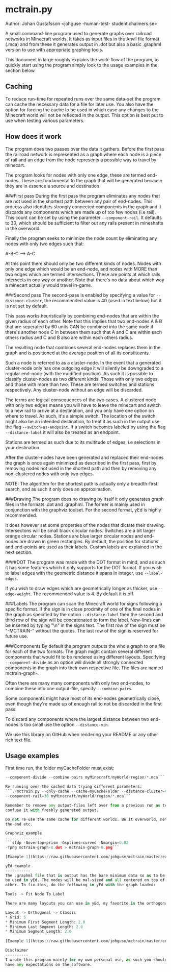 mctrain.py
==========
Author: Johan Gustafsson <johguse -human-test- student.chalmers.se>

A small command-line program used to generate graphs over railroad networks in
Minecraft worlds. It takes as input files in the Anvil file format (.mca) and
from these it generates output in .dot but also a basic .graphml version to
use with appropriate graphing tools.

This document in large roughly explains the work-flow of the program, to quickly
start using the program simply look to the usage examples in the section below.

Caching
-------
To reduce run-time for repeated runs over the same data-set the program can
cache the necessary data for a file for later use. You also have the option
for forcing the cache to be used in which case any changes to the Minecraft
world will not be reflected in the output. This option is best put to use when
testing various parameters.

How does it work
----------------
The program does two passes over the data it gathers. Before the first pass the
railroad network is represented as a graph where each node is a piece of
rail and an edge from the node represents a possible way to travel by minecart.

The program looks for nodes with only one edge, these are termed end-nodes.
These are fundamental to the graph that will be generated because they are in
essence a source and destination.

###First pass
During the first pass the program eliminates any nodes that are not used in the
shortest path between any pair of end-nodes. This process also identifies
strongly connected components in the graph and it discards any components which
are made up of too few nodes (i.e rail). This count can be set by using the
parameter ```--component-rail```. It defaults to 30, which should be sufficient to
filter out any rails present in mineshafts in the overworld.

Finally the program seeks to minimize the node count by eliminating any nodes
with only two edges such that:

A-B-C  -->  A-C

At this point there should only be two different kinds of nodes. Nodes with
only one edge which would be an end-node, and nodes with MORE than two edges
which are termed intersections. These are points at which rails intersects
in one way or another. Note that there's no data about which way a minecart
actually would travel in-game.

###Second pass
The second-pass is enabled by specifying a value for ```--distance-cluster```,
the recommended value is 40 (used in text below) but it is not set by default.

This pass works heuristically by combining end-nodes that are within the given
radius of each other. Note that this implies that two end-nodes A & B that
are seperated by 60 units CAN be combined into the same node if there's another
node C in between them such that A and C are within each others radius and C
and B also are within each others radius.

The resulting node that combines several end-nodes replaces them in the graph
and is positioned at the average position of all its constituents.

Such a node is referred to as a cluster-node. In the event that a generated
cluster-node only has one outgoing edge it will silently be downgraded to a
regular end-node (with the modified position). As such it is possible to
classify cluster-nodes as two different kinds. Those with only two edges and
those with more than two. These are termed switches and stations respectively.
Any cluster-node without an edge will be discarded.

The terms are logical consequences of the two cases. A clustered node with
only two edges means you will have to leave the minecart and switch to a new
rail to arrive at a destination, and you only have one option on where to
travel. As such, it's a simple switch. The location of the switch might also
be an intended destination, to treat it as such in the output use the flag
```--switch-as-endpoint```. If a switch becomes labeled by using the flag
```--distance-label``` it will also be treated as an endpoint.

Stations are termed as such due to its multitude of edges, i.e selections in
your destination.

After the cluster-nodes have been generated and replaced their end-nodes the
graph is once again minimized as described in the first pass, first by removing
nodes not used in the shortest path and then by removing any non-clustered nodes
with only two edges.

NOTE: The algorithm for the shortest path is actually only a breadth-first
search, and as such it only does an approximation.

###Drawing
The program does no drawing by itself it only generates graph files in the
formats .dot and .graphml. The former is mainly used in conjunction with
the graphviz toolset. For the second format, yEd is highly recommended.

It does however set some properties of the nodes that dictate their drawing.
Intersectons will be small black circular nodes. Switches are a bit larger
orange circular nodes. Stations are blue larger circular nodes and end-nodes
are drawn in green rectangles. By default, the position for stations and
end-points are used as their labels. Custom labels are explained in the next
section.

####DOT
The program was made with the DOT format in mind, and as such it has some
features which it only supports for the DOT format. If you wish to label
edges with the geometric distance it spans in integer, use ```--label-edges```.

If you wish to draw edges which are geometrically longer as thicker, use
```--edge-weight```. The recommended value is 4. By default it is off.

###Labels
The program can scan the Minecraft world for signs following a specific format.
If the sign is in close proximity of one of the final nodes in the graph as
specified by the option ```--distance-label``` then the second and third row of the
sign will be concatenated to form the label. New-lines can be inserted by
typing "\n" in the signs text. The first row of the sign must be "-MCTRAIN-"
without the quotes. The last row of the sign is reserved for future use.

###Components
By default the program outputs the whole graph to one file for each of the two
formats. The graph might contain several different components that would fit
to be rendered using different layouts. Specifying ```--component-divide``` as an
option will divide all strongly connected components in the graph into their
own respective file. The files are named mctrain-graph-<sequence number>.

Often there are many many components with only two end-nodes, to combine
these into one output-file, specify ```--combine-pairs```.

Some components might have most of its end-nodes geometrically close, even
though they're made up of enough rail to not be discarded in the first pass.

To discard any components where the largest distance between two end-nodes is
too small use the option ```--distance-min```.

We use this library on GitHub when rendering your README or any other
rich text file.

Usage examples
--------------
First time run, the folder myCacheFolder must exist:

```./mctrain.py --cache=myCacheFolder --distance-cluster=40 --component-rail=40
--component-divide --combine-pairs myMinecraft/myWorld/region/*.mca```

Re-running over the cached data trying different parameters:
```./mctrain.py --only-cache --cache=myCacheFolder --distance-cluster=60
--component-rail=30 myMinecraft/myWorld/region/*.mca```

Remember to remove any output-files left over from a previous run as to not
confuse it with freshly generated output.

Do not re-use the same cache for different worlds. Be it overworld, nether,
the-end etc.

Graphviz example
----------------
```sfdp -Goverlap=prism -Gsplines=curved -Nmargin=0.02
-Tpng mctrain-graph-0.dot > mctrain-graph-0.png```

[Example 1](https://raw.githubusercontent.com/johguse/mctrain/master/examples/graphviz_example1.png), [Example 2](https://raw.githubusercontent.com/johguse/mctrain/master/examples/graphviz_example2.png)

yEd example
-----------
The .graphml file that is output has the bare minimum data so as to be able to
be used in yEd. The nodes will be mal-sized and all centered on top of each
other. To fix this, do the following in yEd with the graph loaded:

Tools -> Fit Node To Label

There are many layouts you can use in yEd, my favorite is the orthogonal.

Layout -> Orthogonal -> Classic
* Grid: 5
* Minimum First Segment Length: 2.0
* Minimum Last Segment Length: 2.0
* Minimum Segment Length: 2.0
	
[Example 1](https://raw.githubusercontent.com/johguse/mctrain/master/examples/yed_example_1.png)

Disclaimer
----------
I wrote this program mainly for my own personal use, as such you should not
have any expectations on the software.
